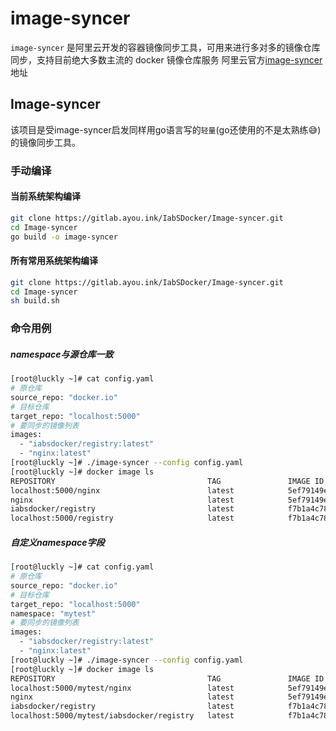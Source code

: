 # image-syncer
`image-syncer` 是阿里云开发的容器镜像同步工具，可用来进行多对多的镜像仓库同步，支持目前绝大多数主流的 docker 镜像仓库服务
阿里云官方[image-syncer](https://github.com/AliyunContainerService/image-syncer) 地址

## Image-syncer
该项目是受image-syncer启发同样用go语言写的`轻量`(go还使用的不是太熟练😅)的镜像同步工具。

### 手动编译

#### 当前系统架构编译
```bash
git clone https://gitlab.ayou.ink/IabSDocker/Image-syncer.git
cd Image-syncer
go build -o image-syncer
```

#### 所有常用系统架构编译
```bash
git clone https://gitlab.ayou.ink/IabSDocker/Image-syncer.git
cd Image-syncer
sh build.sh
```

### 命令用例
##### namespace与源仓库一致
```bash
[root@luckly ~]# cat config.yaml
# 原仓库
source_repo: "docker.io"
# 目标仓库
target_repo: "localhost:5000"
# 要同步的镜像列表
images:
  - "iabsdocker/registry:latest"  
  - "nginx:latest"
[root@luckly ~]# ./image-syncer --config config.yaml
[root@luckly ~]# docker image ls
REPOSITORY                                  TAG               IMAGE ID       CREATED         SIZE
localhost:5000/nginx                        latest            5ef79149e0ec   4 days ago      188MB
nginx                                       latest            5ef79149e0ec   4 days ago      188MB
iabsdocker/registry                         latest            f7b1a4c78949   5 weeks ago     45.3MB
localhost:5000/registry                     latest            f7b1a4c78949   5 weeks ago     45.3MB
```

##### 自定义namespace字段
```bash
[root@luckly ~]# cat config.yaml
# 原仓库
source_repo: "docker.io"
# 目标仓库
target_repo: "localhost:5000"
namespace: "mytest"
# 要同步的镜像列表
images:
  - "iabsdocker/registry:latest"  
  - "nginx:latest"
[root@luckly ~]# ./image-syncer --config config.yaml
[root@luckly ~]# docker image ls
REPOSITORY                                  TAG               IMAGE ID       CREATED         SIZE
localhost:5000/mytest/nginx                 latest            5ef79149e0ec   4 days ago      188MB
nginx                                       latest            5ef79149e0ec   4 days ago      188MB
iabsdocker/registry                         latest            f7b1a4c78949   5 weeks ago     45.3MB
localhost:5000/mytest/iabsdocker/registry   latest            f7b1a4c78949   5 weeks ago     45.3MB
```